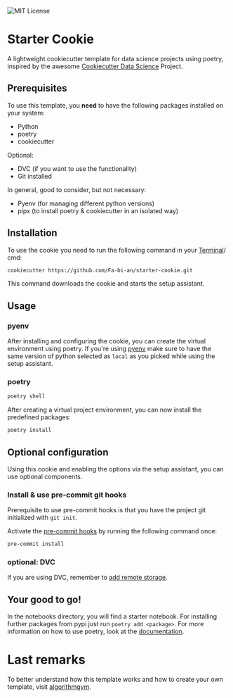 ![MIT License](https://img.shields.io/github/license/Fa-bi-an/starter-cookie) 
# Starter Cookie
A lightweight cookiecutter template for data science projects using poetry, inspired by the awesome [Cookiecutter Data Science](https://drivendata.github.io/cookiecutter-data-science/) Project.

## Prerequisites
To use this template, you **need** to have the following packages installed on your system:

- Python
- poetry
- cookiecutter

Optional:
- DVC (if you want to use the functionality)
- Git installed

In general, good to consider, but not necessary:
- Pyenv (for managing different python versions)
- pipx (to install poetry & cookiecutter in an isolated way)

## Installation 
To use the cookie you need to run the following command in your [Terminal](https://support.apple.com/de-de/guide/terminal/apd5265185d-f365-44cb-8b09-71a064a42125/mac)/ cmd:
```bash
cookiecutter https://github.com/Fa-bi-an/starter-cookie.git
```
This command downloads the cookie and starts the setup assistant.

## Usage
### pyenv
After installing and configuring the cookie, you can create the virtual environment using poetry. If you're using [pyenv](https://github.com/pyenv/pyenv/blob/master/COMMANDS.md#pyenv-local) make sure to have the same version of python selected as `local` as you picked while using the setup assistant.

### poetry

```bash
poetry shell
```
After creating a virtual project environment, you can now install the predefined packages:

```bash
poetry install
```
## Optional configuration
Using this cookie and enabling the options via the setup assistant, you can use optional components.

### Install & use pre-commit git hooks
Prerequisite to use pre-commit hooks is that you have the project git initialized with `git init`.

Activate the [pre-commit hooks](https://pre-commit.com/#3-install-the-git-hook-scripts) by running the following command once:

``` bash 
pre-commit install

```
### optional: DVC
If you are using DVC, remember to [add remote storage](https://dvc.org/doc/command-reference/remote#example-add-a-default-local-remote).


## Your good to go!
In the notebooks directory, you will find a starter notebook. For installing  further packages from pypi just run `poetry add <package>`. For more information on how to use poetry, look at the [documentation](https://python-poetry.org/docs/basic-usage/).

# Last remarks
To better understand how this template works and how to create your own template, visit [algorithmgym](https://algorithmgym.notion.site/Create-a-cookie-template-54598c90e00341dca38e33b4afce84e5).
